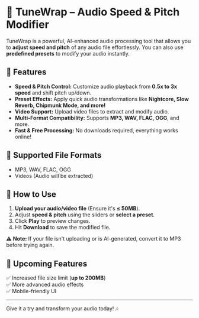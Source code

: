 # 🎵 TuneWrap – Audio Speed & Pitch Modifier  

TuneWrap is a powerful, AI-enhanced audio processing tool that allows you to **adjust speed and pitch** of any audio file effortlessly. You can also use **predefined presets** to modify your audio instantly.  

## 🚀 Features  
- **Speed & Pitch Control:** Customize audio playback from **0.5x to 3x speed** and shift pitch up/down.  
- **Preset Effects:** Apply quick audio transformations like **Nightcore, Slow Reverb, Chipmunk Mode, and more!**  
- **Video Support:** Upload video files to extract and modify audio.  
- **Multi-Format Compatibility:** Supports **MP3, WAV, FLAC, OGG**, and more.  
- **Fast & Free Processing:** No downloads required, everything works online!  

## 📂 Supported File Formats  
- MP3, WAV, FLAC, OGG  
- Videos (Audio will be extracted)  

## 🔧 How to Use  
1. **Upload your audio/video file** (Ensure it's **≤ 50MB**).  
2. Adjust **speed & pitch** using the sliders or **select a preset**.  
3. Click **Play** to preview changes.  
4. Hit **Download** to save the modified file.  

⚠ **Note:** If your file isn't uploading or is AI-generated, convert it to MP3 before trying again.  

## 📌 Upcoming Features  
✅ Increased file size limit (**up to 200MB**)  
✅ More advanced audio effects  
✅ Mobile-friendly UI  

---

Give it a try and transform your audio today! 🎶  
